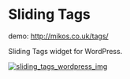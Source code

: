 Sliding Tags
=============

demo: http://mikos.co.uk/tags/

Sliding Tags widget for WordPress.

[![sliding_tags_wordpress_img](http://i.imgur.com/F5hVeTj.jpg)](http://drbl.in/bLgb)
